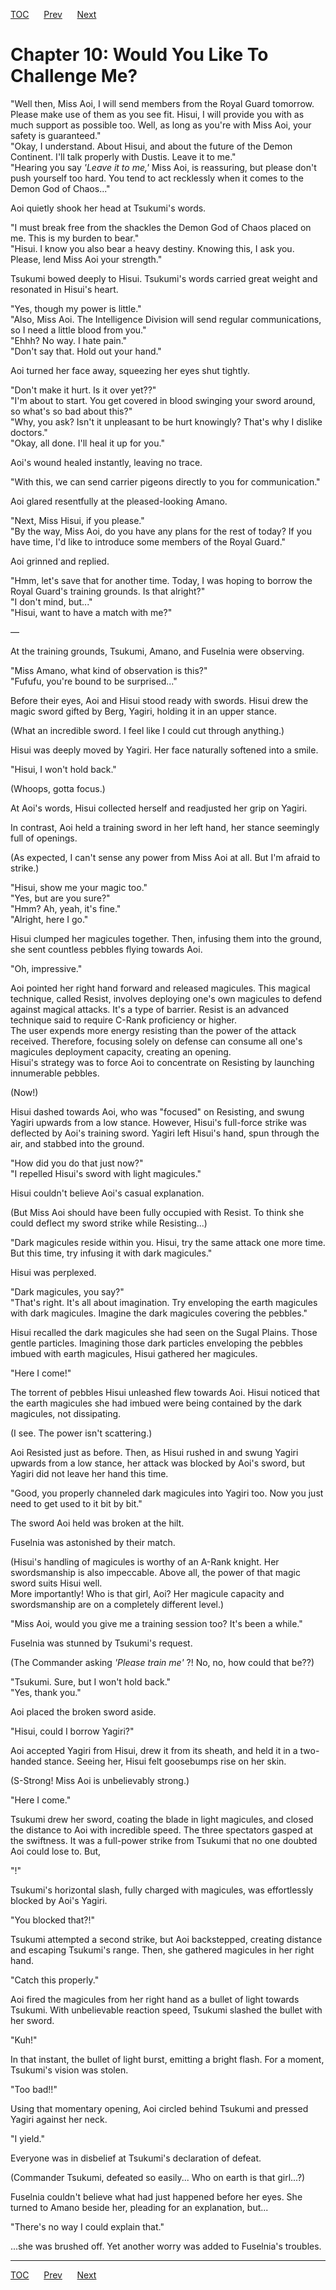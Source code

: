 [TOC](../readme.md)&nbsp;&nbsp;&nbsp;&nbsp;&nbsp;&nbsp;[Prev](Section_0009.md)&nbsp;&nbsp;&nbsp;&nbsp;&nbsp;&nbsp;[Next](Section_0011.md)



# Chapter 10: Would You Like To Challenge Me?

"Well then, Miss Aoi, I will send members from the Royal Guard tomorrow.
Please make use of them as you see fit. Hisui, I will provide you with
as much support as possible too. Well, as long as you're with Miss Aoi,
your safety is guaranteed."  
"Okay, I understand. About Hisui, and about the future of the Demon
Continent. I'll talk properly with Dustis. Leave it to me."  
"Hearing you say *'Leave it to me,'* Miss Aoi, is reassuring, but please
don't push yourself too hard. You tend to act recklessly when it comes
to the Demon God of Chaos..."  
  
Aoi quietly shook her head at Tsukumi's words.  
  
"I must break free from the shackles the Demon God of Chaos placed on
me. This is my burden to bear."  
"Hisui. I know you also bear a heavy destiny. Knowing this, I ask you.
Please, lend Miss Aoi your strength."  
  
Tsukumi bowed deeply to Hisui. Tsukumi's words carried great weight and
resonated in Hisui's heart.  
  
"Yes, though my power is little."  
"Also, Miss Aoi. The Intelligence Division will send regular
communications, so I need a little blood from you."  
"Ehhh? No way. I hate pain."  
"Don't say that. Hold out your hand."  
  
Aoi turned her face away, squeezing her eyes shut tightly.  
  
"Don't make it hurt. Is it over yet??"  
"I'm about to start. You get covered in blood swinging your sword
around, so what's so bad about this?"  
"Why, you ask? Isn't it unpleasant to be hurt knowingly? That's why I
dislike doctors."  
"Okay, all done. I'll heal it up for you."  
  
Aoi's wound healed instantly, leaving no trace.  
  
"With this, we can send carrier pigeons directly to you for
communication."  
  
Aoi glared resentfully at the pleased-looking Amano.  
  
"Next, Miss Hisui, if you please."  
"By the way, Miss Aoi, do you have any plans for the rest of today? If
you have time, I'd like to introduce some members of the Royal Guard."  
  
Aoi grinned and replied.  
  
"Hmm, let's save that for another time. Today, I was hoping to borrow
the Royal Guard's training grounds. Is that alright?"  
"I don't mind, but..."  
"Hisui, want to have a match with me?"  
  
—  
  
At the training grounds, Tsukumi, Amano, and Fuselnia were observing.  
  
"Miss Amano, what kind of observation is this?"  
"Fufufu, you're bound to be surprised..."  
  
Before their eyes, Aoi and Hisui stood ready with swords. Hisui drew the
magic sword gifted by Berg, Yagiri, holding it in an upper stance.  
  
(What an incredible sword. I feel like I could cut through anything.)  
  
Hisui was deeply moved by Yagiri. Her face naturally softened into a
smile.  
  
"Hisui, I won't hold back."  
  
(Whoops, gotta focus.)  
  
At Aoi's words, Hisui collected herself and readjusted her grip on
Yagiri.  
  
In contrast, Aoi held a training sword in her left hand, her stance
seemingly full of openings.  
  
(As expected, I can't sense any power from Miss Aoi at all. But I'm
afraid to strike.)  
  
"Hisui, show me your magic too."  
"Yes, but are you sure?"  
"Hmm? Ah, yeah, it's fine."  
"Alright, here I go."  
  
Hisui clumped her magicules together. Then, infusing them into the
ground, she sent countless pebbles flying towards Aoi.  
  
"Oh, impressive."  
  
Aoi pointed her right hand forward and released magicules. This magical
technique, called Resist, involves deploying one's own magicules to
defend against magical attacks. It's a type of barrier. Resist is an
advanced technique said to require C-Rank proficiency or higher.  
The user expends more energy resisting than the power of the attack
received. Therefore, focusing solely on defense can consume all one's
magicules deployment capacity, creating an opening.  
Hisui's strategy was to force Aoi to concentrate on Resisting by
launching innumerable pebbles.  
  
(Now!)  
  
Hisui dashed towards Aoi, who was "focused" on Resisting, and swung
Yagiri upwards from a low stance. However, Hisui's full-force strike was
deflected by Aoi's training sword. Yagiri left Hisui's hand, spun
through the air, and stabbed into the ground.  
  
"How did you do that just now?"  
"I repelled Hisui's sword with light magicules."  
  
Hisui couldn't believe Aoi's casual explanation.  
  
(But Miss Aoi should have been fully occupied with Resist. To think she
could deflect my sword strike while Resisting...)  
  
"Dark magicules reside within you. Hisui, try the same attack one more
time. But this time, try infusing it with dark magicules."  
  
Hisui was perplexed.  
  
"Dark magicules, you say?"  
"That's right. It's all about imagination. Try enveloping the earth
magicules with dark magicules. Imagine the dark magicules covering the
pebbles."  
  
Hisui recalled the dark magicules she had seen on the Sugal Plains.
Those gentle particles. Imagining those dark particles enveloping the
pebbles imbued with earth magicules, Hisui gathered her magicules.  
  
"Here I come!"  
  
The torrent of pebbles Hisui unleashed flew towards Aoi. Hisui noticed
that the earth magicules she had imbued were being contained by the dark
magicules, not dissipating.  
  
(I see. The power isn't scattering.)  
  
Aoi Resisted just as before. Then, as Hisui rushed in and swung Yagiri
upwards from a low stance, her attack was blocked by Aoi's sword, but
Yagiri did not leave her hand this time.  
  
"Good, you properly channeled dark magicules into Yagiri too. Now you
just need to get used to it bit by bit."  
  
The sword Aoi held was broken at the hilt.  
  
Fuselnia was astonished by their match.  
  
(Hisui's handling of magicules is worthy of an A-Rank knight. Her
swordsmanship is also impeccable. Above all, the power of that magic
sword suits Hisui well.  
More importantly! Who is that girl, Aoi? Her magicule capacity and
swordsmanship are on a completely different level.)  
  
"Miss Aoi, would you give me a training session too? It's been a
while."  
  
Fuselnia was stunned by Tsukumi's request.  
  
(The Commander asking *'Please train me'* ?! No, no, how could that
be??)  
  
"Tsukumi. Sure, but I won't hold back."  
"Yes, thank you."  
  
Aoi placed the broken sword aside.  
  
"Hisui, could I borrow Yagiri?"  
  
Aoi accepted Yagiri from Hisui, drew it from its sheath, and held it in
a two-handed stance. Seeing her, Hisui felt goosebumps rise on her
skin.  
  
(S-Strong! Miss Aoi is unbelievably strong.)  
  
"Here I come."  
  
Tsukumi drew her sword, coating the blade in light magicules, and closed
the distance to Aoi with incredible speed. The three spectators gasped
at the swiftness. It was a full-power strike from Tsukumi that no one
doubted Aoi could lose to. But,  
  
"!"  
  
Tsukumi's horizontal slash, fully charged with magicules, was
effortlessly blocked by Aoi's Yagiri.  
  
"You blocked that?!"  
  
Tsukumi attempted a second strike, but Aoi backstepped, creating
distance and escaping Tsukumi's range. Then, she gathered magicules in
her right hand.  
  
"Catch this properly."  
  
Aoi fired the magicules from her right hand as a bullet of light towards
Tsukumi. With unbelievable reaction speed, Tsukumi slashed the bullet
with her sword.  
  
"Kuh!"  
  
In that instant, the bullet of light burst, emitting a bright flash. For
a moment, Tsukumi's vision was stolen.  
  
"Too bad!!"  
  
Using that momentary opening, Aoi circled behind Tsukumi and pressed
Yagiri against her neck.  
  
"I yield."  
  
Everyone was in disbelief at Tsukumi's declaration of defeat.  
  
(Commander Tsukumi, defeated so easily... Who on earth is that
girl...?)  
  
Fuselnia couldn't believe what had just happened before her eyes. She
turned to Amano beside her, pleading for an explanation, but...  
  
"There's no way I could explain that."  
  
...she was brushed off. Yet another worry was added to Fuselnia's
troubles.  
  
  
  


---
[TOC](../readme.md)&nbsp;&nbsp;&nbsp;&nbsp;&nbsp;&nbsp;[Prev](Section_0009.md)&nbsp;&nbsp;&nbsp;&nbsp;&nbsp;&nbsp;[Next](Section_0011.md)

